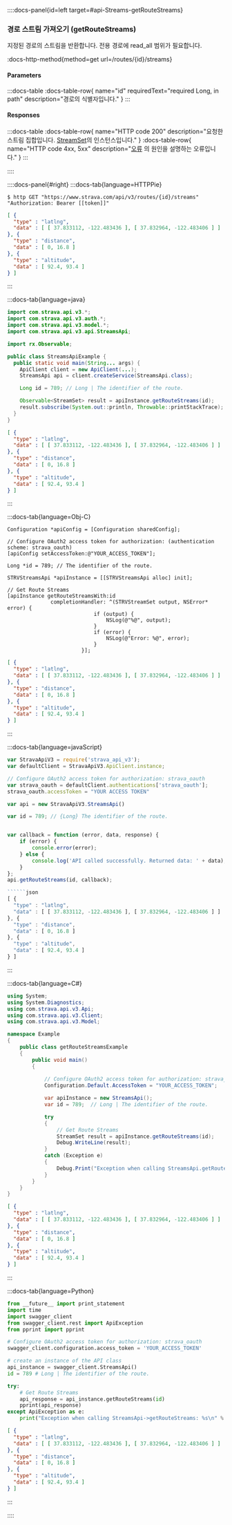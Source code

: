 ::::docs-panel{id=left target=#api-Streams-getRouteStreams}

### 경로 스트림 가져오기 (getRouteStreams)

지정된 경로의 스트림을 반환합니다. 전용 경로에 read_all 범위가 필요합니다.

:docs-http-method{method=get url=/routes/&lbrace;id&rbrace;/streams}

#### Parameters

:::docs-table
:docs-table-row{
name="id"
requiredText="required Long, in path"
description="경로의 식별자입니다."
}
:::

#### Responses

:::docs-table
:docs-table-row{
name="HTTP code 200"
description="요청한 스트림 집합입니다. <a href='/docs/reference/#api-models-StreamSet'>StreamSet</a>의 인스턴스입니다."
}
:docs-table-row{
name="HTTP code 4xx, 5xx"
description="<a href='/docs/reference/#api-models-Fault'>오류</a> 의 원인을 설명하는 오류입니다."
}
:::

::::

::::docs-panel{#right}
:::docs-tab{language=HTTPPie}

``` shell 
$ http GET "https://www.strava.com/api/v3/routes/{id}/streams" "Authorization: Bearer [[token]]"
```
```json
[ {
  "type" : "latlng",
  "data" : [ [ 37.833112, -122.483436 ], [ 37.832964, -122.483406 ] ]
}, {
  "type" : "distance",
  "data" : [ 0, 16.8 ]
}, {
  "type" : "altitude",
  "data" : [ 92.4, 93.4 ]
} ]
```
:::

:::docs-tab{language=java}

```java
import com.strava.api.v3.*;
import com.strava.api.v3.auth.*;
import com.strava.api.v3.model.*;
import com.strava.api.v3.api.StreamsApi;

import rx.Observable;

public class StreamsApiExample {
  public static void main(String... args) {
    ApiClient client = new ApiClient(...);
    StreamsApi api = client.createService(StreamsApi.class);

    Long id = 789; // Long | The identifier of the route.

    Observable<StreamSet> result = apiInstance.getRouteStreams(id);
    result.subscribe(System.out::println, Throwable::printStackTrace);
  }
}
```
```json
[ {
  "type" : "latlng",
  "data" : [ [ 37.833112, -122.483436 ], [ 37.832964, -122.483406 ] ]
}, {
  "type" : "distance",
  "data" : [ 0, 16.8 ]
}, {
  "type" : "altitude",
  "data" : [ 92.4, 93.4 ]
} ]
```
:::

:::docs-tab{language=Obj-C}

```obj-c
Configuration *apiConfig = [Configuration sharedConfig];

// Configure OAuth2 access token for authorization: (authentication scheme: strava_oauth)
[apiConfig setAccessToken:@"YOUR_ACCESS_TOKEN"];

Long *id = 789; // The identifier of the route.

STRVStreamsApi *apiInstance = [[STRVStreamsApi alloc] init];

// Get Route Streams
[apiInstance getRouteStreamsWith:id
              completionHandler: ^(STRVStreamSet output, NSError* error) {
                            if (output) {
                                NSLog(@"%@", output);
                            }
                            if (error) {
                                NSLog(@"Error: %@", error);
                            }
                        }];

```
```json
[ {
  "type" : "latlng",
  "data" : [ [ 37.833112, -122.483436 ], [ 37.832964, -122.483406 ] ]
}, {
  "type" : "distance",
  "data" : [ 0, 16.8 ]
}, {
  "type" : "altitude",
  "data" : [ 92.4, 93.4 ]
} ]
```
:::

:::docs-tab{language=javaScript}

```javascript
var StravaApiV3 = require('strava_api_v3');
var defaultClient = StravaApiV3.ApiClient.instance;

// Configure OAuth2 access token for authorization: strava_oauth
var strava_oauth = defaultClient.authentications['strava_oauth'];
strava_oauth.accessToken = "YOUR ACCESS TOKEN"

var api = new StravaApiV3.StreamsApi()

var id = 789; // {Long} The identifier of the route.


var callback = function (error, data, response) {
    if (error) {
        console.error(error);
    } else {
        console.log('API called successfully. Returned data: ' + data);
    }
};
api.getRouteStreams(id, callback);

``````json
[ {
  "type" : "latlng",
  "data" : [ [ 37.833112, -122.483436 ], [ 37.832964, -122.483406 ] ]
}, {
  "type" : "distance",
  "data" : [ 0, 16.8 ]
}, {
  "type" : "altitude",
  "data" : [ 92.4, 93.4 ]
} ]
```
:::

:::docs-tab{language=C#}

```c#
using System;
using System.Diagnostics;
using com.strava.api.v3.Api;
using com.strava.api.v3.Client;
using com.strava.api.v3.Model;

namespace Example
{
    public class getRouteStreamsExample
    {
        public void main()
        {
            
            // Configure OAuth2 access token for authorization: strava_oauth
            Configuration.Default.AccessToken = "YOUR_ACCESS_TOKEN";

            var apiInstance = new StreamsApi();
            var id = 789;  // Long | The identifier of the route.

            try
            {
                // Get Route Streams
                StreamSet result = apiInstance.getRouteStreams(id);
                Debug.WriteLine(result);
            }
            catch (Exception e)
            {
                Debug.Print("Exception when calling StreamsApi.getRouteStreams: " + e.Message );
            }
        }
    }
}

```
```json
[ {
  "type" : "latlng",
  "data" : [ [ 37.833112, -122.483436 ], [ 37.832964, -122.483406 ] ]
}, {
  "type" : "distance",
  "data" : [ 0, 16.8 ]
}, {
  "type" : "altitude",
  "data" : [ 92.4, 93.4 ]
} ]
```

:::

:::docs-tab{language=Python}

```python
from __future__ import print_statement
import time
import swagger_client
from swagger_client.rest import ApiException
from pprint import pprint

# Configure OAuth2 access token for authorization: strava_oauth
swagger_client.configuration.access_token = 'YOUR_ACCESS_TOKEN'

# create an instance of the API class
api_instance = swagger_client.StreamsApi()
id = 789 # Long | The identifier of the route.

try: 
    # Get Route Streams
    api_response = api_instance.getRouteStreams(id)
    pprint(api_response)
except ApiException as e:
    print("Exception when calling StreamsApi->getRouteStreams: %s\n" % e)

```
```json
[ {
  "type" : "latlng",
  "data" : [ [ 37.833112, -122.483436 ], [ 37.832964, -122.483406 ] ]
}, {
  "type" : "distance",
  "data" : [ 0, 16.8 ]
}, {
  "type" : "altitude",
  "data" : [ 92.4, 93.4 ]
} ]
```

:::

::::
